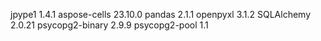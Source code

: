 jpype1 1.4.1
aspose-cells 23.10.0
pandas 2.1.1
openpyxl 3.1.2
SQLAlchemy 2.0.21
psycopg2-binary 2.9.9
psycopg2-pool 1.1